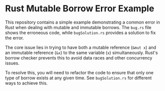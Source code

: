 # Rust Mutable Borrow Error Example

This repository contains a simple example demonstrating a common error in Rust when dealing with mutable and immutable borrows. The `bug.rs` file shows the erroneous code, while `bugSolution.rs` provides a solution to fix the error.

The core issue lies in trying to have both a mutable reference (`&mut x`) and an immutable reference (`&x`) to the same variable (`x`) simultaneously. Rust's borrow checker prevents this to avoid data races and other concurrency issues.

To resolve this, you will need to refactor the code to ensure that only one type of borrow exists at any given time.  See `bugSolution.rs` for different ways to achieve this.